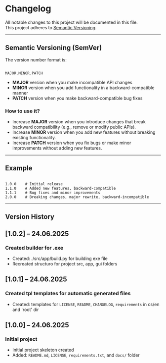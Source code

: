 # Changelog

All notable changes to this project will be documented in this file.  
This project adheres to [Semantic Versioning](https://semver.org/).

---

## Semantic Versioning (SemVer)

The version number format is:

```

MAJOR.MINOR.PATCH

```

- **MAJOR** version when you make incompatible API changes  
- **MINOR** version when you add functionality in a backward-compatible manner  
- **PATCH** version when you make backward-compatible bug fixes  

### How to use it?

- Increase **MAJOR** version when you introduce changes that break backward compatibility (e.g., remove or modify public APIs).  
- Increase **MINOR** version when you add new features without breaking existing functionality.  
- Increase **PATCH** version when you fix bugs or make minor improvements without adding new features.  

---

## Example

```

1.0.0    # Initial release
1.1.0    # Added new features, backward-compatible
1.1.1    # Bug fixes and minor improvements
2.0.0    # Breaking changes, major rewrite, backward-incompatible

```

---

## Version History



## [1.0.2] – 24.06.2025
### Created builder for .exe
- Created: ./src/app/build.py for building exe file
- Recreated structuro for project src, app, gui folders

## [1.0.1] – 24.06.2025
### Created tpl templates for automatic generated files
- Created: templates for `LICENSE`, `README`, `CHANGELOG`, `requirements` in cs/en and 'root' dir

## [1.0.0] – 24.06.2025
### Initial project
- Initial project skeleton created  
- Added: `README.md`, `LICENSE`, `requirements.txt`, and `docs/` folder
